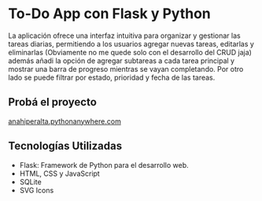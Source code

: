 # To-Do App con Flask y Python

La aplicación ofrece una interfaz intuitiva para organizar y gestionar las tareas diarias, permitiendo a los usuarios agregar nuevas tareas, editarlas y eliminarlas (Obviamente no me quede solo con el desarrollo del CRUD jaja) además añadi la opción de agregar subtareas a cada tarea principal y mostrar una barra de progreso mientras se vayan completando. Por otro lado se puede filtrar por estado, prioridad y fecha de las tareas. 

## Probá el proyecto

<a href="anahiperalta.pythonanywhere.com">anahiperalta.pythonanywhere.com</a>

## Tecnologías Utilizadas

<ul>
  <li>Flask: Framework de Python para el desarrollo web.</li>
  <li>HTML, CSS y JavaScript</li>
  <li>SQLite</li>
  <li>SVG Icons</li>
</ul>